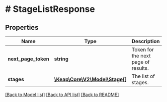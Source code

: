 # # StageListResponse

## Properties

Name | Type | Description | Notes
------------ | ------------- | ------------- | -------------
**next_page_token** | **string** | Token for the next page of results. | [optional]
**stages** | [**\Keap\Core\V2\Model\Stage[]**](Stage.md) | The list of stages. | [optional]

[[Back to Model list]](../../README.md#models) [[Back to API list]](../../README.md#endpoints) [[Back to README]](../../README.md)
